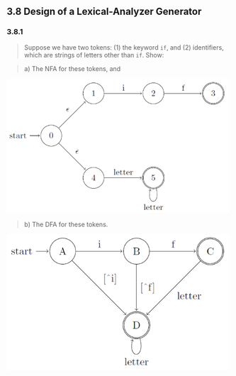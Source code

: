 ## 3.8 Design of a Lexical-Analyzer Generator

### 3.8.1

> Suppose we have two tokens: (1) the keyword `if`, and (2) identifiers, which are strings of letters other than `if`. Show:

> a) The NFA for these tokens, and

![](./img/3.8.1.a.png)

> b) The DFA for these tokens.

![](./img/3.8.1.b.png)
